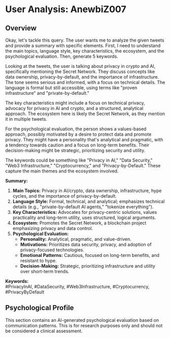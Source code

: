 # User Analysis: AnewbiZ007

## Overview

<think>
Okay, let's tackle this query. The user wants me to analyze the given tweets and provide a summary with specific elements. First, I need to understand the main topics, language style, key characteristics, the ecosystem, and the psychological evaluation. Then, generate 5 keywords.

Looking at the tweets, the user is talking about privacy in crypto and AI, specifically mentioning the Secret Network. They discuss concepts like data ownership, privacy-by-default, and the importance of infrastructure. The tone seems serious and informed, with a focus on technical details. The language is formal but still accessible, using terms like "proven infrastructure" and "private-by-default."

The key characteristics might include a focus on technical privacy, advocacy for privacy in AI and crypto, and a structured, analytical approach. The ecosystem here is likely the Secret Network, as they mention it in multiple tweets. 

For the psychological evaluation, the person shows a values-based approach, possibly motivated by a desire to protect data and promote privacy. They might have a personality that's analytical and pragmatic, with a tendency towards caution and a focus on long-term benefits. Their decision-making might be strategic, prioritizing security and utility.

The keywords could be something like "Privacy in AI," "Data Security," "Web3 Infrastructure," "Cryptocurrency," and "Privacy-by-Default." These capture the main themes and the ecosystem involved.
</think>

**Summary:**  
1. **Main Topics:** Privacy in AI/crypto, data ownership, infrastructure, hype cycles, and the importance of privacy-by-default.  
2. **Language Style:** Formal, technical, and analytical; emphasizes technical details (e.g., "private-by-default AI agents," "tokenize everything").  
3. **Key Characteristics:** Advocates for privacy-centric solutions, values practicality and long-term utility, uses structured, logical arguments.  
4. **Ecosystem:** Promotes the Secret Network, a blockchain project emphasizing privacy and data control.  
5. **Psychological Evaluation:**  
   - **Personality:** Analytical, pragmatic, and value-driven.  
   - **Motivations:** Prioritizes data security, privacy, and adoption of privacy-focused technologies.  
   - **Emotional Patterns:** Cautious, focused on long-term benefits, and resistant to hype.  
   - **Decision-Making:** Strategic, prioritizing infrastructure and utility over short-term trends.  

**Keywords:**  
#PrivacyInAI, #DataSecurity, #Web3Infrastructure, #Cryptocurrency, #PrivacyByDefault

## Psychological Profile

This section contains an AI-generated psychological evaluation based on communication patterns. This is for research purposes only and should not be considered a clinical assessment.